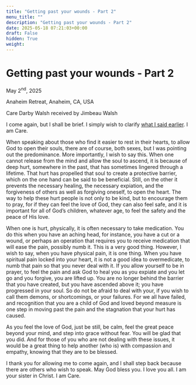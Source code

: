 ```yaml
---
title: "Getting past your wounds - Part 2"
menu_title: ""
description: "Getting past your wounds - Part 2"
date: 2025-05-18 07:21:03+00:00
draft: False
hidden: True
weight:
---
```

# Getting past your wounds - Part 2

May 2<sup>nd</sup>, 2025

Anaheim Retreat, Anaheim, CA, USA

Care Darby Walsh received by Jimbeau Walsh

I  come again, but I shall be brief.  I simply wish to clarify [what I said earlier](/contemporary-messages/messages-sorted-year/messages-2025/en-2025-5-2-1-jw-care-darby-walsh/). I am Care.

When speaking about those who find it easier to rest in their hearts, to allow God to open their souls, there are of course, both sexes, but I was pointing out the predominance. More importantly, I wish to say this. When one cannot release from the mind and allow the soul to ascend, it is because of deep hurt, somewhere in the past, that has sometimes lingered through a lifetime. That hurt has propelled that soul to create a protective barrier, which on the one hand can be said to be beneficial. Still, on the other it prevents the necessary healing, the necessary expiation, and the forgiveness of others as well as forgiving oneself, to open the heart. The way to help these hurt people is not only to be kind, but to encourage them to pray, for if they can feel the love of God, they can also feel safe, and it is important for all of God’s children, whatever age, to feel the safety and the peace of His love.

When one is hurt, physically, it is often necessary to take medication. You do this when you have an aching head, for instance, you have a cut or a wound, or perhaps an operation that requires you to receive medication that will ease the pain, possibly numb it. This is a very good thing. However, I wish to say, when you have physical pain, it is one thing. When you have spiritual pain locked into your heart, it is not a good idea to overmedicate, to numb that pain so that you never deal with it. If you allow yourself to be in prayer, to feel the pain and ask God to heal you as you expiate and you let go and you forgive, you are lifted up. You are no longer behind the barrier that you have created, but you have ascended above it; you have progressed in your soul. So do not be afraid to deal with your, if you wish to call them demons, or shortcomings, or your failures. For we all have failed, and recognition that you are a child of God and loved beyond measure is one step in moving past the pain and the stagnation that your hurt has caused.

As you feel the love of God, just be still, be calm, feel the great peace beyond your mind, and step into grace without fear. You will be glad that you did. And for those of you who are not dealing with these issues, it would be a great thing to help another (who is) with compassion and empathy, knowing that they are to be blessed.

I thank you for allowing me to come again, and I shall step back because there are others who wish to speak. May God bless you. I love you all. I am your sister in Christ. I am Care.
